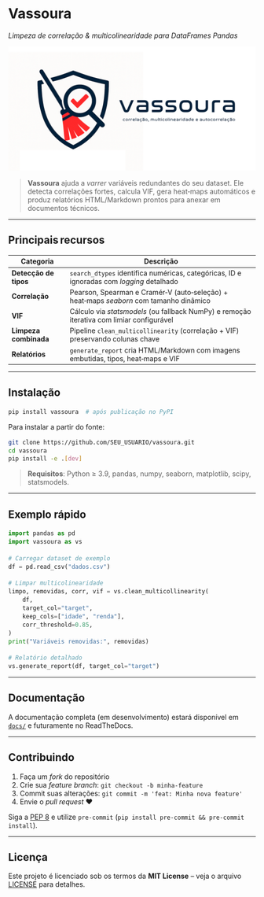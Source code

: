 # Vassoura

*Limpeza de correlação & multicolinearidade para DataFrames Pandas*

![logo](imgs/social_preview_github.png)

> **Vassoura** ajuda a *varrer* variáveis redundantes do seu dataset. Ele
> detecta correlações fortes, calcula VIF, gera heat‑maps automáticos e
> produz relatórios HTML/Markdown prontos para anexar em documentos
> técnicos.

---

## Principais recursos

| Categoria             | Descrição                                                                                 |
| --------------------- | ----------------------------------------------------------------------------------------- |
| **Detecção de tipos** | `search_dtypes` identifica numéricas, categóricas, ID e ignoradas com *logging* detalhado |
| **Correlação**        | Pearson, Spearman e Cramér‑V (auto‑seleção) + heat‑maps *seaborn* com tamanho dinâmico    |
| **VIF**               | Cálculo via *statsmodels* (ou fallback NumPy) e remoção iterativa com limiar configurável |
| **Limpeza combinada** | Pipeline `clean_multicollinearity` (correlação + VIF) preservando colunas chave           |
| **Relatórios**        | `generate_report` cria HTML/Markdown com imagens embutidas, tipos, heat‑maps e VIF        |

---

## Instalação

```bash
pip install vassoura  # após publicação no PyPI
```

Para instalar a partir do fonte:

```bash
git clone https://github.com/SEU_USUARIO/vassoura.git
cd vassoura
pip install -e .[dev]
```

> **Requisitos**: Python ≥ 3.9, pandas, numpy, seaborn, matplotlib,
> scipy, statsmodels.

---

## Exemplo rápido

```python
import pandas as pd
import vassoura as vs

# Carregar dataset de exemplo
df = pd.read_csv("dados.csv")

# Limpar multicolinearidade
limpo, removidas, corr, vif = vs.clean_multicollinearity(
    df,
    target_col="target",
    keep_cols=["idade", "renda"],
    corr_threshold=0.85,
)
print("Variáveis removidas:", removidas)

# Relatório detalhado
vs.generate_report(df, target_col="target")
```

---

## Documentação

A documentação completa (em desenvolvimento) estará disponível em
[`docs/`](docs/) e futuramente no ReadTheDocs.

---

## Contribuindo

1. Faça um *fork* do repositório
2. Crie sua *feature branch*: `git checkout -b minha-feature`
3. Commit suas alterações: `git commit -m 'feat: Minha nova feature'`
4. Envie o *pull request* ❤️

Siga a [PEP 8](https://peps.python.org/pep-0008/) e utilize `pre-commit`
(`pip install pre-commit && pre-commit install`).

---

## Licença

Este projeto é licenciado sob os termos da **MIT License** – veja o
arquivo [LICENSE](LICENSE) para detalhes.